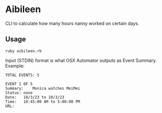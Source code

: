 # Aibileen

CLI to calculate how many hours nanny worked on certain days.

## Usage

`ruby aibileen.rb`

Input (STDIN) format is what OSX Automator outputs as Event Summary.
Example:

```
TOTAL EVENTS: 5

EVENT 1 OF 5
Summary:	Monica watches MeiMei
Status:	none
Date:	10/3/23 to 10/3/23
Time:	10:45:00 AM to 5:00:00 PM
URL:	
```

